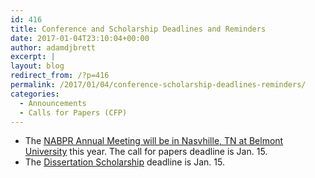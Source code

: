 ```yaml
---
id: 416
title: Conference and Scholarship Deadlines and Reminders
date: 2017-01-04T23:10:04+00:00
author: adamdjbrett
excerpt: |
layout: blog
redirect_from: /?p=416
permalink: /2017/01/04/conference-scholarship-deadlines-reminders/
categories:
  - Announcements
  - Calls for Papers (CFP)
---
```

  * The [NABPR Annual Meeting will be in Nasvhille, TN at Belmont University](http://nabpr.org/cfp-2017-nabpr-annual-meeting/) this year. The call for papers deadline is Jan. 15.
  * The [Dissertation Scholarship](http://nabpr.org/dissertation-scholarship/) deadline is Jan. 15.

